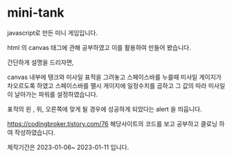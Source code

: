 # mini-tank

javascript로 만든 미니 게임입니다. 

html 의 canvas 태그에 관해 공부하였고 이를 활용하여 만들어 봤습니다. 

간단하게 설명을 드리자면,

canvas 내부에 탱크와 미사일 표적을 그려놓고 스페이스바를 누를때 미사일 게이지가 차오르도록 하였고 스페이스바를 뗄시 게이지에 일정수치를 곱하고 그 값의 따라 미사일이 날아가는 파워를 
설정하였습니다. 

표적의 왼 , 위, 오른쪽에 맞게 될 경우에 성공하게 되었다는 alert 을 띄웁니다.

https://codingbroker.tistory.com/76 해당사이트의 코드를 보고 공부하고 클로닝 하여 작성하였습니다.

제작기간은 2023-01-06~ 2023-01-11 입니다.
